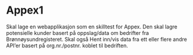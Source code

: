 # Appex1
Skal lage en webapplikasjon som en skilltest for Appex. Den skal lagre potensielle kunder basert på oppslag/data om bedrifter fra Brønnøysundregisteret. Skal også Hent inn/vis data fra ett eller flere andre API’er basert på org.nr./postnr. koblet til bedriften. 
